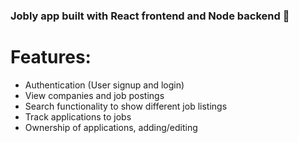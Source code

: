 ### Jobly app built with React frontend and Node backend 🔬

# Features:
- Authentication (User signup and login)
- View companies and job postings
- Search functionality to show different job listings
- Track applications to jobs
- Ownership of applications, adding/editing

